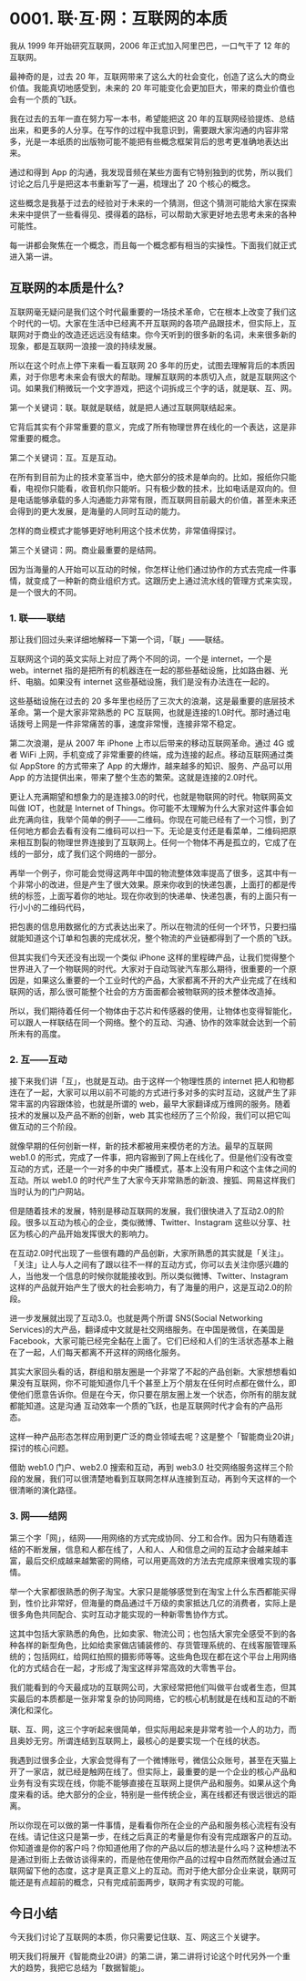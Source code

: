 # 0001. 联·互·⽹：互联⽹的本质

我从 1999 年开始研究互联网，2006 年正式加入阿里巴巴，一口气干了 12 年的互联网。

最神奇的是，过去 20 年，互联网带来了这么大的社会变化，创造了这么大的商业价值。我能真切地感受到，未来的 20 年可能变化会更加巨大，带来的商业价值也会有一个质的飞跃。

我在过去的五年一直在努力写一本书，希望能把这 20 年的互联网经验提炼、总结出来，和更多的人分享。在写作的过程中我意识到，需要跟大家沟通的内容非常多，光是一本纸质的出版物可能不能把有些概念框架背后的思考更准确地表达出来。

通过和得到 App 的沟通，我发现音频在某些方面有它特别独到的优势，所以我们讨论之后几乎是把这本书重新写了一遍，梳理出了 20 个核心的概念。

这些概念是我基于过去的经验对于未来的一个猜测，但这个猜测可能给大家在探索未来中提供了一些看得见、摸得着的路标，可以帮助大家更好地去思考未来的各种可能性。

每一讲都会聚焦在一个概念，而且每一个概念都有相当的实操性。下面我们就正式进入第一讲。

## 互联网的本质是什么?

互联网毫无疑问是我们这个时代最重要的一场技术革命，它在根本上改变了我们这个时代的一切。大家在生活中已经离不开互联网的各项产品跟技术，但实际上，互联网对于商业的改造还远远没有结束。你今天听到的很多新的名词，未来很多新的现象，都是互联网一浪接一浪的持续发展。

所以在这个时点上停下来看一看互联网 20 多年的历史，试图去理解背后的本质因素，对于你思考未来会有很大的帮助。理解互联网的本质切入点，就是互联网这个词。如果我们稍微玩一个文字游戏，把这个词拆成三个字的话，就是联、互、网。

第一个关键词：联。联就是联结，就是把人通过互联网联结起来。

它背后其实有个非常重要的意义，完成了所有物理世界在线化的一个表达，这是非常重要的概念。

第二个关键词：互。互是互动。

在所有到目前为止的技术变革当中，绝大部分的技术是单向的。比如，报纸你只能看，电视你只能看，收音机你只能听。只有极少数的技术，比如电话是双向的。但是电话能够承载的多人沟通能力非常有限，而互联网目前最大的价值，甚至未来还会得到的更大发展，是海量的人同时互动的能力。

怎样的商业模式才能够更好地利用这个技术优势，非常值得探讨。

第三个关键词：网。商业最重要的是结网。

因为当海量的人开始可以互动的时候，你怎样让他们通过协作的方式去完成一件事情，就变成了一种新的商业组织方式。这跟历史上通过流水线的管理方式来实现，是一个很大的不同。

### 1. 联——联结

那让我们回过头来详细地解释一下第一个词，「联」——联结。

互联网这个词的英文实际上对应了两个不同的词，一个是 internet，一个是 web。internet 指的是把所有的机器连在一起的那些基础设施，比如路由器、光纤、电脑。如果没有 internet 这些基础设施，我们是没有办法连在一起的。

这些基础设施在过去的 20 多年里也经历了三次大的浪潮，这是最重要的底层技术革命。第一个是大家非常熟悉的 PC 互联网，也就是连接的1.0时代。那时通过电话拨号上网是一件非常痛苦的事，速度非常慢，连接非常不稳定。

第二次浪潮，是从 2007 年 iPhone 上市以后带来的移动互联网革命。通过 4G 或者 WiFi 上网，手机变成了非常重要的终端，成为连接的起点。移动互联网通过类似 AppStore 的方式带来了 App 的大爆炸，越来越多的知识、服务、产品可以用 App 的方法提供出来，带来了整个生态的繁荣。这就是连接的2.0时代。

更让人充满期望和想象力的是连接3.0的时代，也就是物联网的时代。物联网英文叫做 IOT，也就是 Internet of Things。你可能不太理解为什么大家对这件事会如此充满向往，我举个简单的例子——二维码。你现在可能已经有了一个习惯，到了任何地方都会去看有没有二维码可以扫一下。无论是支付还是看菜单，二维码把原来相互割裂的物理世界连接到了互联网上。任何一个物体不再是孤立的，它成了在线的一部分，成了我们这个网络的一部分。

再举一个例子，你可能会觉得这两年中国的物流整体效率提高了很多，这其中有一个非常小的改进，但是产生了很大效果。原来你收到的快递包裹，上面打的都是传统的标签，上面写着你的地址。现在你收到的快递单、快递包裹，有的上面只有一行小小的二维码代码，

把包裹的信息用数据化的方式表达出来了。所以在物流的任何一个环节，只要扫描就能知道这个订单和包裹的完成状况，整个物流的产业链都得到了一个质的飞跃。

但其实我们今天还没有出现一个类似 iPhone 这样的里程碑产品，让我们觉得整个世界进入了一个物联网的时代。大家对于自动驾驶汽车那么期待，很重要的一个原因是，如果这么重要的一个工业时代的产品，大家都离不开的大产业完成了在线和联网的话，那么很可能整个社会的方方面面都会被物联网的技术整体改造掉。

所以，我们期待着任何一个物体由于芯片和传感器的使用，让物体也变得智能化，可以跟人一样联结在同一个网络。整个的互动、沟通、协作的效率就会达到一个前所未有的高度。

### 2. 互——互动

接下来我们讲「互」，也就是互动。由于这样一个物理性质的 internet 把人和物都连在了一起，大家可以用以前不可能的方式进行多对多的实时互动，这就产生了非常丰富的内容跟体验，也就是所谓的 web，最早大家翻译成万维网的服务。随着技术的发展以及产品不断的创新，web 其实也经历了三个阶段，我们可以把它叫做互动的三个阶段。

就像早期的任何创新一样，新的技术都被用来模仿老的方法。最早的互联网 web1.0 的形式，完成了一件事，把内容搬到了网上在线化了。但是他们没有改变互动的方式，还是一个一对多的中央广播模式，基本上没有用户和这个主体之间的互动。所以 web1.0 的时代产生了大家今天非常熟悉的新浪、搜狐、网易这样我们当时认为的门户网站。

但是随着技术的发展，特别是移动互联网的发展，我们很快进入了互动2.0的阶段。很多以互动为核心的企业，类似微博、Twitter、Instagram 这些以分享、社区为核心的产品开始发挥很大的影响力。

在互动2.0时代出现了一些很有趣的产品创新，大家所熟悉的其实就是「关注」。「关注」让人与人之间有了跟以往不一样的互动方式，你可以去关注你感兴趣的人，当他发一个信息的时候你就能接收到。所以类似微博、Twitter、Instagram 这样的产品就开始产生了很大的社会影响力，有了海量的用户，这是互动2.0的阶段。

进一步发展就出现了互动3.0。也就是两个所谓 SNS(Social Networking Services)的大产品，翻译成中文就是社交网络服务。在中国是微信，在美国是 Facebook，大家可能已经完全黏在上面了。它们已经和人们的生活状态基本上融在了一起，人们每天都离不开这样的网络化服务。

其实大家回头看的话，群组和朋友圈是一个非常了不起的产品创新。大家想想看如果没有互联网，你不可能知道你几千个甚至上万个朋友在任何时点都在做什么，即使他们愿意告诉你。但是在今天，你只要在朋友圈上发一个状态，你所有的朋友就都能知道。这是沟通
互动效率一个质的飞跃，也是互联网时代才会有的产品形态。

这样一种产品形态怎样应用到更广泛的商业领域去呢？这是整个「智能商业20讲」探讨的核心问题。

借助 web1.0 门户、web2.0 搜索和互动，再到 web3.0 社交网络服务这样三个阶段的发展，我们可以很清楚地看到互联网怎样从连接到互动，再到今天这样的一个很清晰的演化路径。

### 3. 网——结网

第三个字「网」，结网——用网络的方式完成协同、分工和合作。因为只有随着连结的不断发展，信息和人都在线了，人和人、人和信息之间的互动才会越来越丰富，最后交织成越来越繁密的网络，可以用更高效的方法去完成原来很难实现的事情。

举一个大家都很熟悉的例子淘宝。大家只是能够感觉到在淘宝上什么东西都能买得到，性价比非常好，但海量的商品通过千万级的卖家抵达几亿的消费者，实际上是很多角色共同配合、实时互动才能实现的一种新零售协作方式。

这其中包括大家熟悉的角色，比如卖家、物流公司；也包括大家完全感受不到的各种各样的新型角色，比如给卖家做店铺装修的、存货管理系统的、在线客服管理系统的；包括网红，给网红拍照的摄影师等等。这些角色现在都在这个平台上用网络化的方式结合在一起，才形成了淘宝这样非常高效的大零售平台。

我们能看到的今天最成功的互联网公司，大家经常把他们叫做平台或者生态，但其实最后的本质都是一张非常复杂的协同网络，它的核心机制就是在线和互动的不断演化和深化。

联、互、网，这三个字听起来很简单，但实际用起来是非常考验一个人的功力，而且奥妙无穷。所谓连结到互联网上，最核心的是要实现一个在线的状态。

我遇到过很多企业，大家会觉得有了一个微博账号，微信公众账号，甚至在天猫上开了一家店，就已经是触网在线了。但实际上，最重要的是一个企业的核心产品和业务有没有实现在线，你能不能够直接在互联网上提供产品和服务。如果从这个角度来看的话。绝大部分的企业，特别是一些传统企业，离在线都还有很远很远的距离。

所以你现在可以做的第一件事情，是看看你所在企业的产品和服务核心流程有没有在线。请记住这只是第一步，在线之后真正的考量是你有没有完成跟客户的互动。你知道谁是你的客户吗？你知道他用了你的产品以后的想法是什么吗？这种想法不是通过到街上去做访谈得来的，而是他在使用你产品的过程中自然而然就会通过互联网留下他的态度，这才是真正意义上的互动。而对于绝大部分企业来说，联网可能还是有点超前的概念，只有完成前面两步，联网才有实现的可能。

## 今日小结

今天我们讨论了互联网的本质，你只需要记住联、互、网这三个关键字。

明天我们将展开《智能商业20讲》的第二讲，第二讲将讨论这个时代另外一个重大的趋势，我把它总结为「数据智能」。



